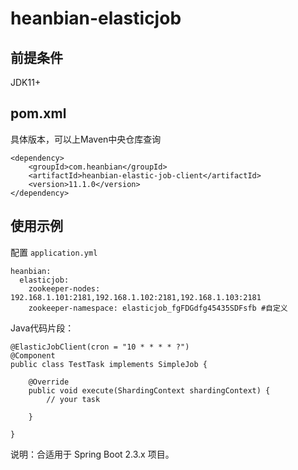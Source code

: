 # heanbian-elasticjob

## 前提条件

JDK11+

## pom.xml

具体版本，可以上Maven中央仓库查询

```
<dependency>
	<groupId>com.heanbian</groupId>
	<artifactId>heanbian-elastic-job-client</artifactId>
	<version>11.1.0</version>
</dependency>
```

## 使用示例

配置 `application.yml`

```
heanbian:
  elasticjob:
    zookeeper-nodes: 192.168.1.101:2181,192.168.1.102:2181,192.168.1.103:2181
    zookeeper-namespace: elasticjob_fgFDGdfg45435SDFsfb #自定义
```

Java代码片段：

```
@ElasticJobClient(cron = "10 * * * * ?")
@Component
public class TestTask implements SimpleJob {

	@Override
	public void execute(ShardingContext shardingContext) {
		// your task

	}

}
```


说明：合适用于 Spring Boot 2.3.x 项目。